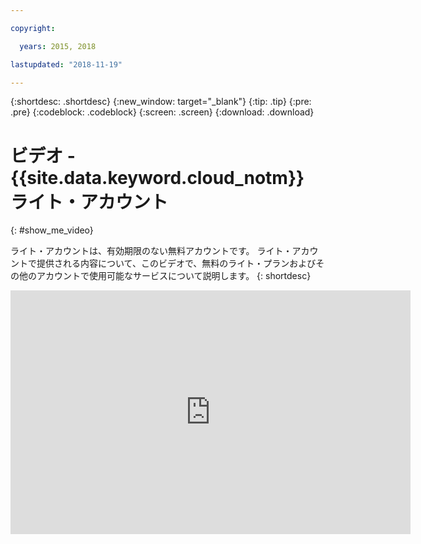 ```yaml
---

copyright:

  years: 2015, 2018

lastupdated: "2018-11-19"

---
```


{:shortdesc: .shortdesc}
{:new_window: target="_blank"}
{:tip: .tip}
{:pre: .pre}
{:codeblock: .codeblock}
{:screen: .screen}
{:download: .download}

# ビデオ - {{site.data.keyword.cloud_notm}} ライト・アカウント
{: #show_me_video}

ライト・アカウントは、有効期限のない無料アカウントです。 ライト・アカウントで提供される内容について、このビデオで、無料のライト・プランおよびその他のアカウントで使用可能なサービスについて説明します。
{: shortdesc}

<p>
  <div class="embed-responsive embed-responsive-16by9">
    <iframe class="embed-responsive-item" id="youtubeplayer" title="IBM Cloud ライト・アカウント" type="text/html" width="640" height="390" src="https://www.youtube.com/embed/0rMYXcbpHbI" frameborder="0" webkitallowfullscreen mozallowfullscreen allowfullscreen> </iframe>
  </div>
</p>
